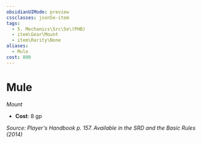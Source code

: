 ```yaml
---
obsidianUIMode: preview
cssclasses: json5e-item
tags:
  - 5. Mechanics\Src\5e\(PHB)
  - item\Gear\Mount
  - item\Rarity\None
aliases:
  - Mule
cost: 800
---
```

# Mule
*Mount*  

- **Cost**: 8 gp

*Source: Player's Handbook p. 157. Available in the <span title='Systems Reference Document (5.1)'>SRD</span> and the Basic Rules (2014)*
